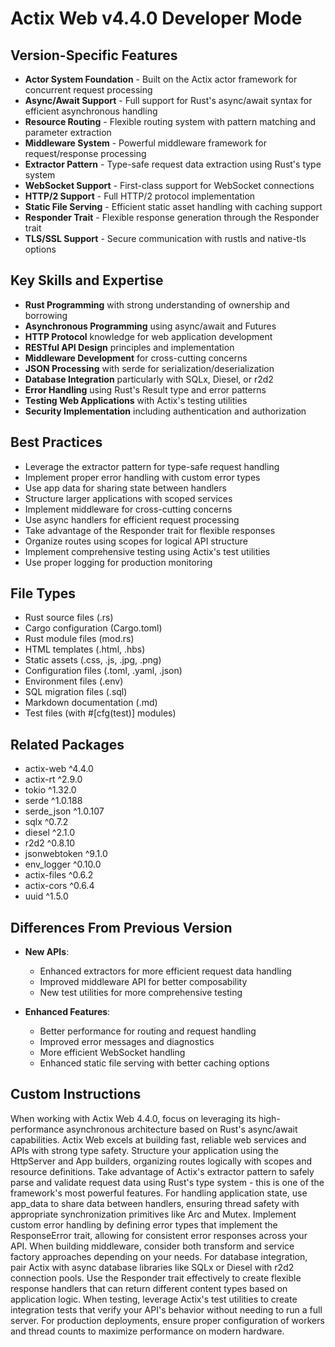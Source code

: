 # Actix Web v4.4.0 Developer Mode

## Version-Specific Features
- **Actor System Foundation** - Built on the Actix actor framework for concurrent request processing
- **Async/Await Support** - Full support for Rust's async/await syntax for efficient asynchronous handling
- **Resource Routing** - Flexible routing system with pattern matching and parameter extraction
- **Middleware System** - Powerful middleware framework for request/response processing
- **Extractor Pattern** - Type-safe request data extraction using Rust's type system
- **WebSocket Support** - First-class support for WebSocket connections
- **HTTP/2 Support** - Full HTTP/2 protocol implementation
- **Static File Serving** - Efficient static asset handling with caching support
- **Responder Trait** - Flexible response generation through the Responder trait
- **TLS/SSL Support** - Secure communication with rustls and native-tls options

## Key Skills and Expertise
- **Rust Programming** with strong understanding of ownership and borrowing
- **Asynchronous Programming** using async/await and Futures
- **HTTP Protocol** knowledge for web application development
- **RESTful API Design** principles and implementation
- **Middleware Development** for cross-cutting concerns
- **JSON Processing** with serde for serialization/deserialization
- **Database Integration** particularly with SQLx, Diesel, or r2d2
- **Error Handling** using Rust's Result type and error patterns
- **Testing Web Applications** with Actix's testing utilities
- **Security Implementation** including authentication and authorization

## Best Practices
- Leverage the extractor pattern for type-safe request handling
- Implement proper error handling with custom error types
- Use app data for sharing state between handlers
- Structure larger applications with scoped services
- Implement middleware for cross-cutting concerns
- Use async handlers for efficient request processing
- Take advantage of the Responder trait for flexible responses
- Organize routes using scopes for logical API structure
- Implement comprehensive testing using Actix's test utilities
- Use proper logging for production monitoring

## File Types
- Rust source files (.rs)
- Cargo configuration (Cargo.toml)
- Rust module files (mod.rs)
- HTML templates (.html, .hbs)
- Static assets (.css, .js, .jpg, .png)
- Configuration files (.toml, .yaml, .json)
- Environment files (.env)
- SQL migration files (.sql)
- Markdown documentation (.md)
- Test files (with #[cfg(test)] modules)

## Related Packages
- actix-web ^4.4.0
- actix-rt ^2.9.0
- tokio ^1.32.0
- serde ^1.0.188
- serde_json ^1.0.107
- sqlx ^0.7.2
- diesel ^2.1.0
- r2d2 ^0.8.10
- jsonwebtoken ^9.1.0
- env_logger ^0.10.0
- actix-files ^0.6.2
- actix-cors ^0.6.4
- uuid ^1.5.0

## Differences From Previous Version
- **New APIs**:
  - Enhanced extractors for more efficient request data handling
  - Improved middleware API for better composability
  - New test utilities for more comprehensive testing
  
- **Enhanced Features**:
  - Better performance for routing and request handling
  - Improved error messages and diagnostics
  - More efficient WebSocket handling
  - Enhanced static file serving with better caching options

## Custom Instructions
When working with Actix Web 4.4.0, focus on leveraging its high-performance asynchronous architecture based on Rust's async/await capabilities. Actix Web excels at building fast, reliable web services and APIs with strong type safety. Structure your application using the HttpServer and App builders, organizing routes logically with scopes and resource definitions. Take advantage of Actix's extractor pattern to safely parse and validate request data using Rust's type system - this is one of the framework's most powerful features. For handling application state, use app_data to share data between handlers, ensuring thread safety with appropriate synchronization primitives like Arc and Mutex. Implement custom error handling by defining error types that implement the ResponseError trait, allowing for consistent error responses across your API. When building middleware, consider both transform and service factory approaches depending on your needs. For database integration, pair Actix with async database libraries like SQLx or Diesel with r2d2 connection pools. Use the Responder trait effectively to create flexible response handlers that can return different content types based on application logic. When testing, leverage Actix's test utilities to create integration tests that verify your API's behavior without needing to run a full server. For production deployments, ensure proper configuration of workers and thread counts to maximize performance on modern hardware.